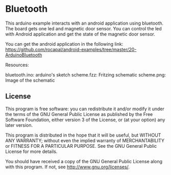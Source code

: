 Bluetooth
=========

This arduino example interacts with an android application using
bluetooth. The board gets one led and magnetic door sensor. You can
control the led with Android application and get the state of the
magnetic door sensor.

You can get the android application in the following link:
https://github.com/rocapal/android-examples/tree/master/20-ArduinoBluetooth


Resources:

bluetooth.ino: arduino's sketch
scheme.fzz: Fritzing schematic
scheme.png: Image of the schematic


License
-------

This program is free software: you can redistribute it and/or modify
it under the terms of the GNU General Public License as published by
the Free Software Foundation, either version 3 of the License, or (at
your option) any later version.

This program is distributed in the hope that it will be useful, but
WITHOUT ANY WARRANTY; without even the implied warranty of
MERCHANTABILITY or FITNESS FOR A PARTICULAR PURPOSE.  See the GNU
General Public License for more details.

You should have received a copy of the GNU General Public License
along with this program.  If not, see http://www.gnu.org/licenses/.

